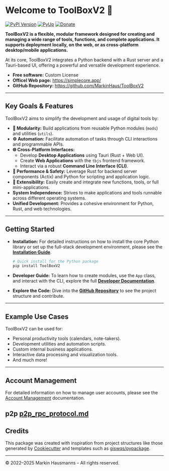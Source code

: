 # Welcome to ToolBoxV2 🧰

[![PyPI Version](https://img.shields.io/pypi/v/ToolBoxV2.svg)](https://pypi.python.org/pypi/ToolBoxV2)
[![PyUp](https://pyup.io/repos/github/MarkinHaus/ToolBoxV2/shield.svg)](https://pyup.io/repos/github/MarkinHaus/ToolBoxV2)
[![Donate](https://img.shields.io/badge/Donate-Buy%20me%20a%20coffee-yellowgreen.svg)](https://www.buymeacoffee.com/markinhaus) <!-- Added donate badge for consistency -->

**ToolBoxV2 is a flexible, modular framework designed for creating and managing a wide range of tools, functions, and complete applications. It supports deployment locally, on the web, or as cross-platform desktop/mobile applications.**

At its core, ToolBoxV2 integrates a Python backend with a Rust server and a Tauri-based UI, offering a powerful and versatile development experience.

-   **Free software:** Custom License
-   **Officel Web page:** <https://simplecore.app/>
-   **GitHub Repository:** <https://github.com/MarkinHaus/ToolBoxV2>

---

## Key Goals & Features

ToolBoxV2 aims to simplify the development and usage of digital tools by:

*   **🔌 Modularity:** Build applications from reusable Python modules (`mods`) and utilities (`utils`).
*   **⚙️ Automation:** Facilitate automation of tasks through CLI interactions and programmable APIs.
*   **🌐 Cross-Platform Interfaces:**
    *   Develop **Desktop Applications** using Tauri (Rust + Web UI).
    *   Create **Web Applications** with the `tbjs` frontend framework.
    *   Interact via a robust **Command Line Interface (CLI)**.
*   **🚀 Performance & Safety:** Leverage Rust for backend server components (Actix) and Python for scripting and application logic.
*   **🧩 Extensibility:** Easily create and integrate new functions, tools, or full mini-applications.
*   **System Independence:** Strives to make applications and tools runnable across different operating systems.
*   **Unified Development:** Provides a cohesive environment for Python, Rust, and web technologies.

---

## Getting Started

*   **Installation:**
    For detailed instructions on how to install the core Python library or set up the full-stack development environment, please see the **[Installation Guide](./installation.md)**.
    ```bash
    # Quick install for the Python package
    pip install ToolBoxV2
    ```

*   **Developer Guide:**
    To learn how to create modules, use the `App` class, and interact with the CLI, explore the full **[Developer Documentation](https://markinhaus.github.io/ToolBoxV2/)**. <!-- Link to your main docs site -->

*   **Explore the Code:**
    Dive into the **[GitHub Repository](https://github.com/MarkinHaus/ToolBoxV2)** to see the project structure and contribute.

---

## Example Use Cases

ToolBoxV2 can be used for:
*   Personal productivity tools (calendars, note-takers).
*   Development utilities and automation scripts.
*   Custom internal business applications.
*   Interactive data processing and visualization tools.
*   And much more!

---

## Account Management

For detailed information on how to manage user accounts, please see the [Account Management](account_management.md) documentation.
## p2p [p2p_rpc_protocol.md](p2p_rpc_protocol.md)

## Credits

This package was created with inspiration from project structures like those generated by [Cookiecutter](https://github.com/cookiecutter/cookiecutter) and templates such as [giswqs/pypackage](https://github.com/giswqs/pypackage).

---
© 2022–2025 Markin Hausmanns – All rights reserved.
